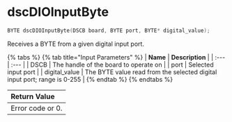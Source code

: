 # dscDIOInputByte

```c
BYTE dscDIOInputByte(DSCB board, BYTE port, BYTE* digital_value);
```

Receives a BYTE from a given digital input port.

{% tabs %}
{% tab title="Input Parameters" %}
| **Name** | **Description** |
| :--- | :--- |
| DSCB  | The handle of the board to operate on |
| port | Selected input port |
| digital\_value | The BYTE value read from the selected digital input port; range is 0-255 |
{% endtab %}
{% endtabs %}

| Return Value |
| :--- |
| Error code or 0. |

